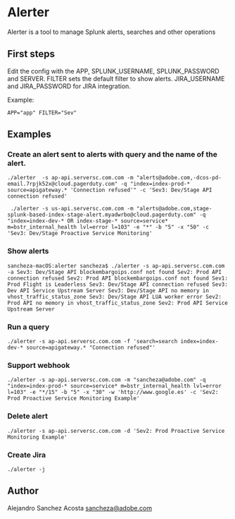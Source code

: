 # Alerter

Alerter is a tool to manage Splunk alerts, searches and other operations

## First steps

Edit the config with the APP, SPLUNK_USERNAME, SPLUNK_PASSWORD and SERVER. FILTER sets the default filter to show alerts. JIRA_USERNAME and JIRA_PASSWORD for JIRA integration.

Example:

`
APP="app"
FILTER="Sev"
`

## Examples

### Create an alert sent to alerts with query and the name of the alert.

`./alerter  -s ap-api.serversc.com.com -m "alerts@adobe.com,-dcos-pd-email.7rpjk52x@cloud.pagerduty.com" -q "index=index-prod-*  source=apigateway.* 'Connection refused'" -c 'Sev3: Dev/Stage API connection refused'`

` ./alerter -s us-api.serversc.com.com -m "alerts@adobe.com,stage-splunk-based-index-stage-alert.myadwrbo@cloud.pagerduty.com" -q "index=index-dev-* OR index-stage-* source=service* m=bstr_internal_health lvl=error l=103" -e "*" -b "5" -x "50" -c 'Sev3: Dev/Stage Proactive Service Monitoring'`

### Show alerts

`sancheza-macOS:alerter sancheza$ ./alerter -s ap-api.serversc.com.com -a
Sev3: Dev/Stage API blockembargoips.conf not found
Sev2: Prod API connection refused
Sev2: Prod API blockembargoips.conf not found
Sev1: Prod Flight is Leaderless
Sev3: Dev/Stage API connection refused
Sev3: Dev API Service Upstream Server
Sev3: Dev/Stage API no memory in vhost_traffic_status_zone
Sev3: Dev/Stage API LUA worker error
Sev2: Prod API no memory in vhost_traffic_status_zone
Sev2: Prod API Service Upstream Server`

### Run a query

`./alerter -s ap-api.serversc.com.com -f 'search=search index=index-dev-* source=apigateway.* "Connection refused"'`

### Support webhook

`./alerter -s ap-api.serversc.com.com -m "sancheza@adobe.com" -q "index=index-prod-* source=service* m=bstr_internal_health lvl=error l=103" -e "*/15" -b "5" -x "30" -w 'http://www.google.es' -c 'Sev2: Prod Proactive Service Monitoring Example'`

### Delete alert

`./alerter -s ap-api.serversc.com.com -d 'Sev2: Prod Proactive Service Monitoring Example'`

### Create Jira

`./alerter -j`

## Author

Alejandro Sanchez Acosta <sancheza@adobe.com>
